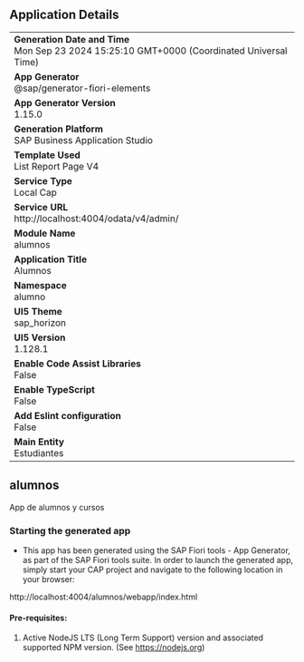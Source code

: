 ## Application Details
|               |
| ------------- |
|**Generation Date and Time**<br>Mon Sep 23 2024 15:25:10 GMT+0000 (Coordinated Universal Time)|
|**App Generator**<br>@sap/generator-fiori-elements|
|**App Generator Version**<br>1.15.0|
|**Generation Platform**<br>SAP Business Application Studio|
|**Template Used**<br>List Report Page V4|
|**Service Type**<br>Local Cap|
|**Service URL**<br>http://localhost:4004/odata/v4/admin/|
|**Module Name**<br>alumnos|
|**Application Title**<br>Alumnos|
|**Namespace**<br>alumno|
|**UI5 Theme**<br>sap_horizon|
|**UI5 Version**<br>1.128.1|
|**Enable Code Assist Libraries**<br>False|
|**Enable TypeScript**<br>False|
|**Add Eslint configuration**<br>False|
|**Main Entity**<br>Estudiantes|

## alumnos

App de alumnos y cursos

### Starting the generated app

-   This app has been generated using the SAP Fiori tools - App Generator, as part of the SAP Fiori tools suite.  In order to launch the generated app, simply start your CAP project and navigate to the following location in your browser:

http://localhost:4004/alumnos/webapp/index.html

#### Pre-requisites:

1. Active NodeJS LTS (Long Term Support) version and associated supported NPM version.  (See https://nodejs.org)


